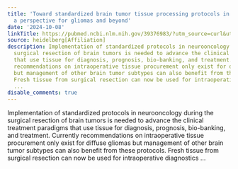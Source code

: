 ```yaml
---
title: 'Toward standardized brain tumor tissue processing protocols in neuro-oncology:
  a perspective for gliomas and beyond'
date: '2024-10-08'
linkTitle: https://pubmed.ncbi.nlm.nih.gov/39376983/?utm_source=curl&utm_medium=rss&utm_campaign=pubmed-2&utm_content=1FakS-2QOkCT8HsMOQP1bCRQ4YzyumYOmxmF0moLsQ3dFB1E9V&fc=20220326224207&ff=20241008201240&v=2.18.0.post9+e462414
source: heidelberg[Affiliation]
description: Implementation of standardized protocols in neurooncology during the
  surgical resection of brain tumors is needed to advance the clinical treatment paradigms
  that use tissue for diagnosis, prognosis, bio-banking, and treatment. Currently
  recommendations on intraoperative tissue procurement only exist for diffuse gliomas
  but management of other brain tumor subtypes can also benefit from these protocols.
  Fresh tissue from surgical resection can now be used for intraoperative diagnostics
  ...
disable_comments: true
---
```

Implementation of standardized protocols in neurooncology during the surgical resection of brain tumors is needed to advance the clinical treatment paradigms that use tissue for diagnosis, prognosis, bio-banking, and treatment. Currently recommendations on intraoperative tissue procurement only exist for diffuse gliomas but management of other brain tumor subtypes can also benefit from these protocols. Fresh tissue from surgical resection can now be used for intraoperative diagnostics ...